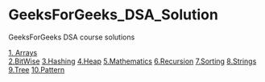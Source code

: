 # GeeksForGeeks_DSA_Solution
GeeksForGeeks DSA course solutions


[1. Arrays](https://github.com/kannatj/GeeksForGeeks_DSA_Solution/tree/master/GeeksForGeeks/src/Arrays)
<br/>
[2.BitWise](https://github.com/kannatj/GeeksForGeeks_DSA_Solution/tree/master/GeeksForGeeks/src/BitWise)
[3.Hashing](https://github.com/kannatj/GeeksForGeeks_DSA_Solution/tree/master/GeeksForGeeks/src/Hashing)
[4.Heap](https://github.com/kannatj/GeeksForGeeks_DSA_Solution/tree/master/GeeksForGeeks/src/Heap)
[5.Mathematics](https://github.com/kannatj/GeeksForGeeks_DSA_Solution/tree/master/GeeksForGeeks/src/Mathematics)
[6.Recursion](https://github.com/kannatj/GeeksForGeeks_DSA_Solution/tree/master/GeeksForGeeks/src/Recursion)
[7.Sorting](https://github.com/kannatj/GeeksForGeeks_DSA_Solution/tree/master/GeeksForGeeks/src/Sorting)
[8.Strings](https://github.com/kannatj/GeeksForGeeks_DSA_Solution/tree/master/GeeksForGeeks/src/Strings)
[9.Tree](https://github.com/kannatj/GeeksForGeeks_DSA_Solution/tree/master/GeeksForGeeks/src/Tree)
[10.Pattern](https://github.com/kannatj/GeeksForGeeks_DSA_Solution/tree/master/GeeksForGeeks/src/Pattern)

